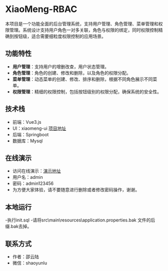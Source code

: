 # XiaoMeng-RBAC

本项目是一个功能全面的后台管理系统，支持用户管理、角色管理、菜单管理和权限管理。系统设计支持用户角色一对多关联，角色与权限的绑定，同时权限控制精确到按钮级，适合需要细粒度权限控制的应用场景。

## 功能特性

- **用户管理**：支持用户的增删改查，用户状态管理。
- **角色管理**：角色的创建、修改和删除，以及角色的权限分配。
- **菜单管理**：动态菜单的创建、修改、排序和删除，根据不同角色展示不同菜单。
- **权限管理**：精细的权限控制，包括按钮级别的权限分配，确保系统的安全性。

## 技术栈

- 前端：Vue3.js
- UI：xiaomeng-ui [项目地址](https://github.com/shaoyunlu/xiaomeng-ui)
- 后端：Springboot
- 数据库：Mysql

## 在线演示

- 访问在线演示：[演示地址](http://114.116.50.8:3000)
- 用户名：admin
- 密码：admin123456
- 为方便大家体验，请不要随意进行删除或者修改密码操作，谢谢。

## 本地运行
-执行init.sql
-请将src\main\resources\application.properties.bak 文件的后缀.bak去掉。

## 联系方式

- 作者：邵云陆
- 微信：shaoyunlu